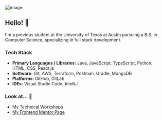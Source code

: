 ![image](https://github.com/cloudydaiyz/cloudydaiyz/assets/91110018/10a1fa34-3802-41f8-9dc2-41f7e4fadf8b)

## Hello! 👋 

I'm a previous student at the University of Texas at Austin pursuing a B.S. in Computer Science, specializing in full stack development.

### Tech Stack
- **Primary Languages / Libraries:** Java, JavaScript, TypeScript, Python, HTML, CSS, React.js
- **Software:** Git, AWS, Terraform, Postman, Gradle, MongoDB
- **Platforms:** GitHub, GitLab
- **IDEs:** Visual Studio Code, IntelliJ

### Look at... 👀
- [ My Technical Workshops ](/WORKSHOPS.md)
- [ My Frontend Mentor Page ](https://www.frontendmentor.io/profile/cloudydaiyz)
